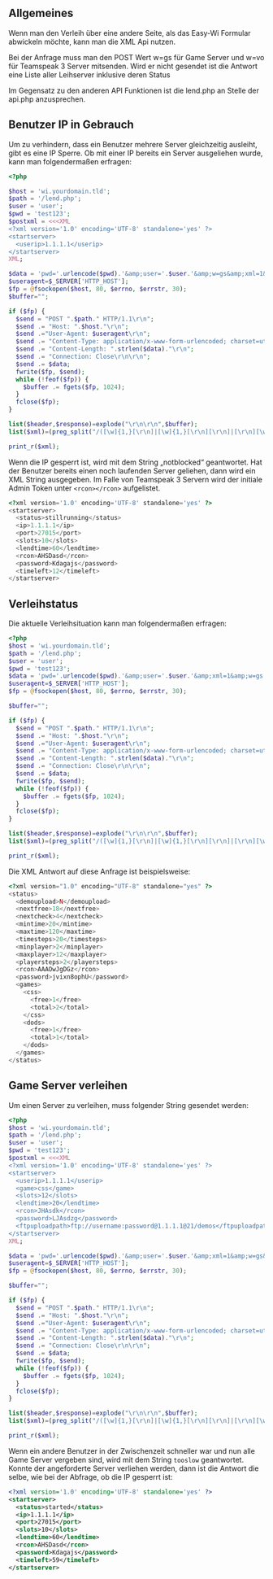 ## Allgemeines

Wenn man den Verleih über eine andere Seite, als das Easy-Wi Formular abwickeln möchte, kann man die XML Api nutzen.

Bei der Anfrage muss man den POST Wert w=gs für Game Server und w=vo für Teamspeak 3 Server mitsenden. Wird er nicht gesendet ist die Antwort eine Liste aller Leihserver inklusive deren Status

Im Gegensatz zu den anderen API Funktionen ist die lend.php an Stelle der api.php anzusprechen.

## Benutzer IP in Gebrauch

Um zu verhindern, dass ein Benutzer mehrere Server gleichzeitig ausleiht, gibt es eine IP Sperre. Ob mit einer IP bereits ein Server ausgeliehen wurde, kann man folgendermaßen erfragen:

```php
<?php

$host = 'wi.yourdomain.tld';
$path = '/lend.php';
$user = 'user';
$pwd = 'test123';
$postxml = <<<XML
<?xml version='1.0' encoding='UTF-8' standalone='yes' ?>
<startserver>
  <userip>1.1.1.1</userip>
</startserver>
XML;

$data = 'pwd='.urlencode($pwd).'&amp;user='.$user.'&amp;w=gs&amp;xml=1&amp;ipblocked='.urlencode(base64_encode($postxml));
$useragent=$_SERVER['HTTP_HOST'];
$fp = @fsockopen($host, 80, $errno, $errstr, 30);
$buffer="";

if ($fp) {
  $send = "POST ".$path." HTTP/1.1\r\n";
  $send .= "Host: ".$host."\r\n";
  $send .="User-Agent: $useragent\r\n";
  $send .= "Content-Type: application/x-www-form-urlencoded; charset=utf-8\r\n";
  $send .= "Content-Length: ".strlen($data)."\r\n";
  $send .= "Connection: Close\r\n\r\n";
  $send .= $data;
  fwrite($fp, $send); 
  while (!feof($fp)) {
    $buffer .= fgets($fp, 1024);
  }
  fclose($fp);
}

list($header,$response)=explode("\r\n\r\n",$buffer);
list($xml)=(preg_split("/([\w]{1,}[\r\n]|[\w]{1,}[\r\n][\r\n]|[\r\n][\w]{1,})/",$response,-1,PREG_SPLIT_NO_EMPTY));

print_r($xml);
```

Wenn die IP gesperrt ist, wird mit dem String „notblocked“ geantwortet. Hat der Benutzer bereits einen noch laufenden Server geliehen, dann wird ein XML String ausgegeben. Im Falle von Teamspeak 3 Servern wird der initiale Admin Token unter `<rcon></rcon>` aufgelistet.

```php
<?xml version='1.0' encoding='UTF-8' standalone='yes' ?>
<startserver>
  <status>stillrunning</status>
  <ip>1.1.1.1</ip>
  <port>27015</port>
  <slots>10</slots>
  <lendtime>60</lendtime>
  <rcon>AHSDasd</rcon>
  <password>Kdagajs</password>
  <timeleft>12</timeleft>
</startserver>
```

## Verleihstatus

Die aktuelle Verleihsituation kann man folgendermaßen erfragen:

```php
<?php
$host = 'wi.yourdomain.tld';
$path = '/lend.php';
$user = 'user';
$pwd = 'test123';
$data = 'pwd='.urlencode($pwd).'&amp;user='.$user.'&amp;xml=1&amp;w=gs';
$useragent=$_SERVER['HTTP_HOST'];
$fp = @fsockopen($host, 80, $errno, $errstr, 30);

$buffer="";

if ($fp) {
  $send = "POST ".$path." HTTP/1.1\r\n";
  $send .= "Host: ".$host."\r\n";
  $send .="User-Agent: $useragent\r\n";
  $send .= "Content-Type: application/x-www-form-urlencoded; charset=utf-8\r\n";
  $send .= "Content-Length: ".strlen($data)."\r\n";
  $send .= "Connection: Close\r\n\r\n";
  $send .= $data;
  fwrite($fp, $send); 
  while (!feof($fp)) {
    $buffer .= fgets($fp, 1024);
  }
  fclose($fp);
}

list($header,$response)=explode("\r\n\r\n",$buffer);
list($xml)=(preg_split("/([\w]{1,}[\r\n]|[\w]{1,}[\r\n][\r\n]|[\r\n][\w]{1,})/",$response,-1,PREG_SPLIT_NO_EMPTY));

print_r($xml);
```

Die XML Antwort auf diese Anfrage ist beispielsweise:

```php
<?xml version="1.0" encoding="UTF-8" standalone="yes" ?>
<status>
  <demoupload>N</demoupload>
  <nextfree>18</nextfree>
  <nextcheck>4</nextcheck>
  <mintime>20</mintime>
  <maxtime>120</maxtime>
  <timesteps>20</timesteps>
  <minplayer>2</minplayer>
  <maxplayer>12</maxplayer>
  <playersteps>2</playersteps>
  <rcon>AAAOwJgDGz</rcon>
  <password>jvixn8ophU</password>
  <games>
    <css>
      <free>1</free>
      <total>2</total>
    </css>
    <dods>
      <free>1</free>
      <total>1</total>
    </dods>
  </games>
</status>
```

## Game Server verleihen

Um einen Server zu verleihen, muss folgender String gesendet werden:

```php
<?php
$host = 'wi.yourdomain.tld';
$path = '/lend.php';
$user = 'user';
$pwd = 'test123';
$postxml = <<<XML
<?xml version='1.0' encoding='UTF-8' standalone='yes' ?>
<startserver>
  <userip>1.1.1.1</userip>
  <game>css</game>
  <slots>12</slots>
  <lendtime>20</lendtime>
  <rcon>JHAsdk</rcon>
  <password>LJAsdzg</password>
  <ftpuploadpath>ftp://username:password@1.1.1.1@21/demos</ftpuploadpath>
</startserver>
XML;

$data = 'pwd='.urlencode($pwd).'&amp;user='.$user.'&amp;xml=1&amp;w=gs&amp;game='.urlencode(base64_encode($postxml));
$useragent=$_SERVER['HTTP_HOST'];
$fp = @fsockopen($host, 80, $errno, $errstr, 30);

$buffer="";

if ($fp) {
  $send = "POST ".$path." HTTP/1.1\r\n";
  $send .= "Host: ".$host."\r\n";
  $send .="User-Agent: $useragent\r\n";
  $send .= "Content-Type: application/x-www-form-urlencoded; charset=utf-8\r\n";
  $send .= "Content-Length: ".strlen($data)."\r\n";
  $send .= "Connection: Close\r\n\r\n";
  $send .= $data;
  fwrite($fp, $send); 
  while (!feof($fp)) {
    $buffer .= fgets($fp, 1024);
  }
  fclose($fp);
}

list($header,$response)=explode("\r\n\r\n",$buffer);
list($xml)=(preg_split("/([\w]{1,}[\r\n]|[\w]{1,}[\r\n][\r\n]|[\r\n][\w]{1,})/",$response,-1,PREG_SPLIT_NO_EMPTY));

print_r($xml);
```

Wenn ein andere Benutzer in der Zwischenzeit schneller war und nun alle Game Server vergeben sind, wird mit dem String `tooslow` geantwortet. Konnte der angeforderte Server verliehen werden, dann ist die Antwort die selbe, wie bei der Abfrage, ob die IP gesperrt ist:

```xml
<?xml version='1.0' encoding='UTF-8' standalone='yes' ?>
<startserver>
  <status>started</status>
  <ip>1.1.1.1</ip>
  <port>27015</port>
  <slots>10</slots>
  <lendtime>60</lendtime>
  <rcon>AHSDasd</rcon>
  <password>Kdagajs</password>
  <timeleft>59</timeleft>
</startserver>
```